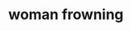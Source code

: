 ---
layout: people&body
title: woman frowning
emoji: woman_frowning
permalink: 🙍‍♀️.html
image: assets/img/3moji/woman_frowning.png
---